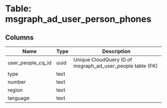 
# Table: msgraph_ad_user_person_phones

## Columns
| Name        | Type           | Description  |
| ------------- | ------------- | -----  |
|user_people_cq_id|uuid|Unique CloudQuery ID of msgraph_ad_user_people table (FK)|
|type|text||
|number|text||
|region|text||
|language|text||
